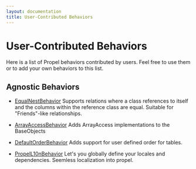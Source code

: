 ```yaml
---
layout: documentation
title: User-Contributed Behaviors
---
```


# User-Contributed Behaviors #

Here is a list of Propel behaviors contributed by users. Feel free to use them or to add your own behaviors to this list.


## Agnostic Behaviors ##

* [EqualNestBehavior](http://github.com/CraftyShadow/EqualNestBehavior) Supports relations where a class references to itself and the columns within the reference class are equal. Suitable for "Friends"-like relationships.

* [ArrayAccessBehavior](http://github.com/nnarhinen/propel-arrayaccess) Adds ArrayAccess implementations to the BaseObjects

* [DefaultOrderBehavior](https://github.com/gharlan/propel-default-order-behavior) Adds support for user defined order for tables.

* [PropelL10nBehavior](https://github.com/gossi/propel-l10n-behavior) Let's you globally define your locales and dependencies. Seemless localization into propel.
